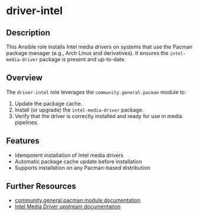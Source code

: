 # driver-intel

## Description

This Ansible role installs Intel media drivers on systems that use the Pacman package manager (e.g., Arch Linux and derivatives). It ensures the `intel-media-driver` package is present and up-to-date.

## Overview

The `driver-intel` role leverages the `community.general.pacman` module to:

1. Update the package cache.
2. Install (or upgrade) the `intel-media-driver` package.
3. Verify that the driver is correctly installed and ready for use in media pipelines.

## Features

* Idempotent installation of Intel media drivers
* Automatic package cache update before installation
* Supports installation on any Pacman-based distribution

## Further Resources

* [community.general.pacman module documentation](https://docs.ansible.com/ansible/latest/collections/community/general/pacman_module.html)
* [Intel Media Driver upstream documentation](https://01.org/intel-media-sdk)
